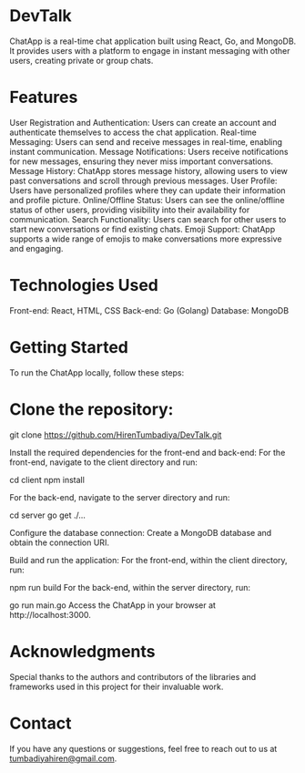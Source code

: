 # DevTalk
ChatApp is a real-time chat application built using React, Go, and MongoDB. It provides users with a platform to engage in instant messaging with other users, creating private or group chats.

# Features
User Registration and Authentication: Users can create an account and authenticate themselves to access the chat application.
Real-time Messaging: Users can send and receive messages in real-time, enabling instant communication.
Message Notifications: Users receive notifications for new messages, ensuring they never miss important conversations.
Message History: ChatApp stores message history, allowing users to view past conversations and scroll through previous messages.
User Profile: Users have personalized profiles where they can update their information and profile picture.
Online/Offline Status: Users can see the online/offline status of other users, providing visibility into their availability for communication.
Search Functionality: Users can search for other users to start new conversations or find existing chats.
Emoji Support: ChatApp supports a wide range of emojis to make conversations more expressive and engaging.

# Technologies Used
Front-end: React, HTML, CSS
Back-end: Go (Golang)
Database: MongoDB

# Getting Started
To run the ChatApp locally, follow these steps:

# Clone the repository:
git clone https://github.com/HirenTumbadiya/DevTalk.git

Install the required dependencies for the front-end and back-end:
For the front-end, navigate to the client directory and run:

cd client
npm install

For the back-end, navigate to the server directory and run:

cd server
go get ./...

Configure the database connection:
  Create a MongoDB database and obtain the connection URI.
  
Build and run the application:
For the front-end, within the client directory, run:

npm run build
For the back-end, within the server directory, run:

go run main.go
Access the ChatApp in your browser at http://localhost:3000.

# Acknowledgments
Special thanks to the authors and contributors of the libraries and frameworks used in this project for their invaluable work.

# Contact
If you have any questions or suggestions, feel free to reach out to us at tumbadiyahiren@gmail.com.
